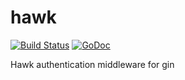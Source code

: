 # hawk

[![Build Status](https://travis-ci.org/hyperboloide/hawk.svg?branch=master)](https://travis-ci.org/hyperboloide/hawk)
[![GoDoc](https://godoc.org/github.com/hyperboloide/hawk?status.svg)](https://godoc.org/github.com/hyperboloide/hawk)

Hawk authentication middleware for gin
